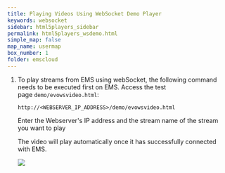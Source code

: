 ```yaml
---
title: Playing Videos Using WebSocket Demo Player
keywords: websocket
sidebar: html5players_sidebar
permalink: html5players_wsdemo.html
simple_map: false
map_name: usermap
box_number: 1
folder: emscloud
---
```




1. To play streams from EMS using webSocket, the following command needs to be executed first on EMS. Access the test page `demo/evowsvideo.html`:

   ```
   http://<WEBSERVER_IP_ADDRESS>/demo/evowsvideo.html
   ```

   Enter the Webserver's IP address and the stream name of the stream you want to play

   The video will play automatically once it has successfully connected with EMS.

   ![](images/html5players/websocket.jpg)


